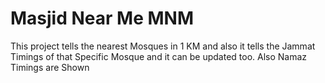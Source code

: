 # Masjid Near Me MNM

This project tells the nearest Mosques in 1 KM and also it tells the Jammat Timings of that Specific Mosque and it can be updated too. Also Namaz Timings are Shown
